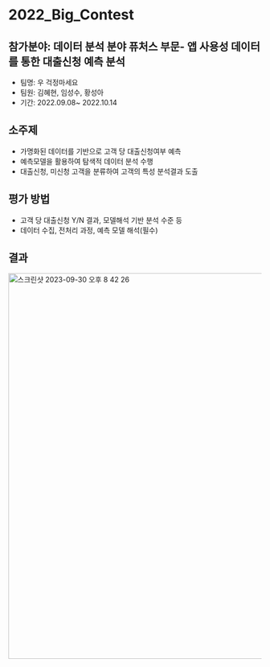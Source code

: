 # 2022_Big_Contest
## 참가분야: 데이터 분석 분야 퓨처스 부문- 앱 사용성 데이터를 통한 대출신청 예측 분석
- 팀명: 우 걱정마세요
- 팀원: 김혜현, 임성수, 황성아
- 기간: 2022.09.08~ 2022.10.14

## 소주제
- 가명화된 데이터를 기반으로 고객 당 대출신청여부 예측
- 예측모델을 활용하여 탐색적 데이터 분석 수행
- 대출신청, 미신청 고객을 분류하여 고객의 특성 분석결과 도출

## 평가 방법
- 고객 당 대출신청 Y/N 결과, 모델해석 기반 분석 수준 등
- 데이터 수집, 전처리 과정, 예측 모델 해석(필수)

## 결과
<img width="767" alt="스크린샷 2023-09-30 오후 8 42 26" src="https://github.com/SungaHwang/2022_Big_Contest/assets/74399508/cf5597d5-1aa7-402a-8466-394fe37e76d3">

